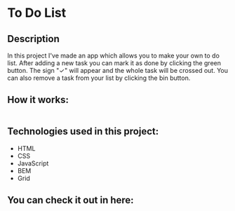 # To Do List

## Description
In this project I've made an app which allows you to make your own to do list. After adding a new task you can mark it as done by clicking the green button. 
The sign "✓" will appear and the whole task will be crossed out. You can also remove a task from your list by clicking the bin button. 

## How it works:
![]()

## Technologies used in this project:
- HTML
- CSS
- JavaScript
- BEM
- Grid

## You can check it out in here:
